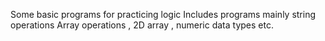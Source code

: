 Some basic programs for practicing logic
Includes programs mainly string operations
Array operations , 2D array , numeric data types etc.
